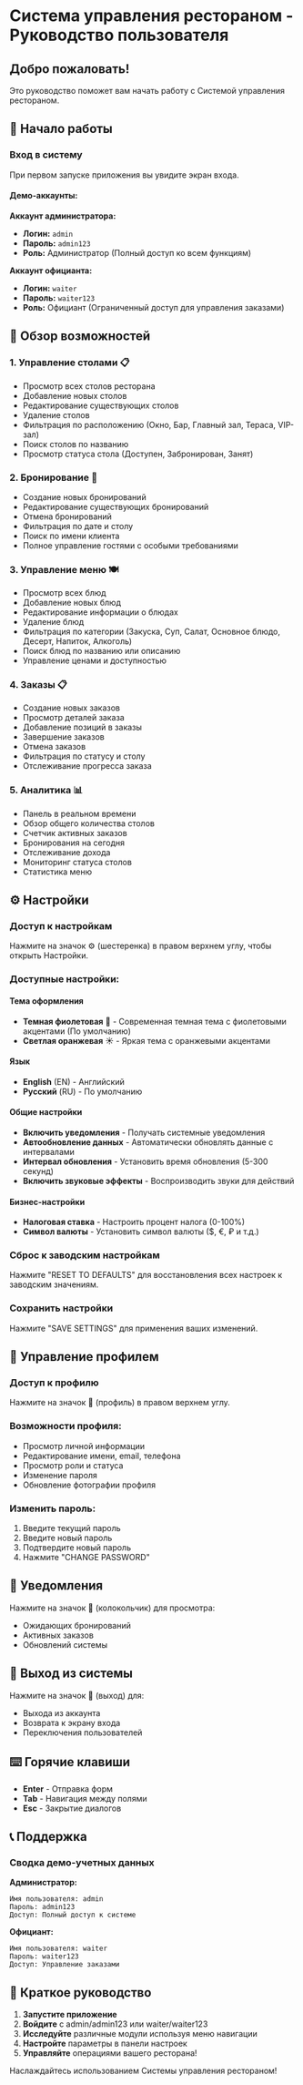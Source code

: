 # Система управления рестораном - Руководство пользователя

## Добро пожаловать!

Это руководство поможет вам начать работу с Системой управления рестораном.

## 📱 Начало работы

### Вход в систему

При первом запуске приложения вы увидите экран входа.

#### Демо-аккаунты:

**Аккаунт администратора:**
- **Логин:** `admin`
- **Пароль:** `admin123`
- **Роль:** Администратор (Полный доступ ко всем функциям)

**Аккаунт официанта:**
- **Логин:** `waiter`
- **Пароль:** `waiter123`
- **Роль:** Официант (Ограниченный доступ для управления заказами)

## 🎨 Обзор возможностей

### 1. Управление столами 📋
- Просмотр всех столов ресторана
- Добавление новых столов
- Редактирование существующих столов
- Удаление столов
- Фильтрация по расположению (Окно, Бар, Главный зал, Тераса, VIP-зал)
- Поиск столов по названию
- Просмотр статуса стола (Доступен, Забронирован, Занят)

### 2. Бронирование 📅
- Создание новых бронирований
- Редактирование существующих бронирований
- Отмена бронирований
- Фильтрация по дате и столу
- Поиск по имени клиента
- Полное управление гостями с особыми требованиями

### 3. Управление меню 🍽️
- Просмотр всех блюд
- Добавление новых блюд
- Редактирование информации о блюдах
- Удаление блюд
- Фильтрация по категории (Закуска, Суп, Салат, Основное блюдо, Десерт, Напиток, Алкоголь)
- Поиск блюд по названию или описанию
- Управление ценами и доступностью

### 4. Заказы 📋
- Создание новых заказов
- Просмотр деталей заказа
- Добавление позиций в заказы
- Завершение заказов
- Отмена заказов
- Фильтрация по статусу и столу
- Отслеживание прогресса заказа

### 5. Аналитика 📊
- Панель в реальном времени
- Обзор общего количества столов
- Счетчик активных заказов
- Бронирования на сегодня
- Отслеживание дохода
- Мониторинг статуса столов
- Статистика меню

## ⚙️ Настройки

### Доступ к настройкам
Нажмите на значок ⚙️ (шестеренка) в правом верхнем углу, чтобы открыть Настройки.

### Доступные настройки:

#### Тема оформления
- **Темная фиолетовая** 🌙 - Современная темная тема с фиолетовыми акцентами (По умолчанию)
- **Светлая оранжевая** ☀️ - Яркая тема с оранжевыми акцентами

#### Язык
- **English** (EN) - Английский
- **Русский** (RU) - По умолчанию

#### Общие настройки
- **Включить уведомления** - Получать системные уведомления
- **Автообновление данных** - Автоматически обновлять данные с интервалами
- **Интервал обновления** - Установить время обновления (5-300 секунд)
- **Включить звуковые эффекты** - Воспроизводить звуки для действий

#### Бизнес-настройки
- **Налоговая ставка** - Настроить процент налога (0-100%)
- **Символ валюты** - Установить символ валюты ($, €, ₽ и т.д.)

### Сброс к заводским настройкам
Нажмите "RESET TO DEFAULTS" для восстановления всех настроек к заводским значениям.

### Сохранить настройки
Нажмите "SAVE SETTINGS" для применения ваших изменений.

## 👤 Управление профилем

### Доступ к профилю
Нажмите на значок 👤 (профиль) в правом верхнем углу.

### Возможности профиля:
- Просмотр личной информации
- Редактирование имени, email, телефона
- Просмотр роли и статуса
- Изменение пароля
- Обновление фотографии профиля

### Изменить пароль:
1. Введите текущий пароль
2. Введите новый пароль
3. Подтвердите новый пароль
4. Нажмите "CHANGE PASSWORD"

## 🔔 Уведомления

Нажмите на значок 🔔 (колокольчик) для просмотра:
- Ожидающих бронирований
- Активных заказов
- Обновлений системы

## 🚪 Выход из системы

Нажмите на значок 🚪 (выход) для:
- Выхода из аккаунта
- Возврата к экрану входа
- Переключения пользователей

## ⌨️ Горячие клавиши

- **Enter** - Отправка форм
- **Tab** - Навигация между полями
- **Esc** - Закрытие диалогов

## 📞 Поддержка

### Сводка демо-учетных данных

**Администратор:**
```
Имя пользователя: admin
Пароль: admin123
Доступ: Полный доступ к системе
```

**Официант:**
```
Имя пользователя: waiter
Пароль: waiter123
Доступ: Управление заказами
```

## 🎯 Краткое руководство

1. **Запустите приложение**
2. **Войдите** с admin/admin123 или waiter/waiter123
3. **Исследуйте** различные модули используя меню навигации
4. **Настройте** параметры в панели настроек
5. **Управляйте** операциями вашего ресторана!

Наслаждайтесь использованием Системы управления рестораном!

